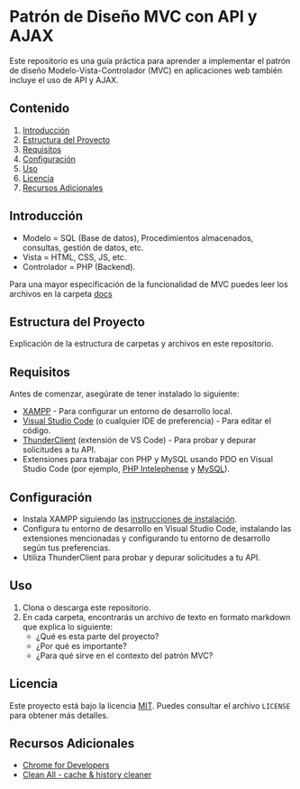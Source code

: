 # Patrón de Diseño MVC con API y AJAX

Este repositorio es una guía práctica para aprender a implementar el patrón de diseño Modelo-Vista-Controlador (MVC) en aplicaciones web también incluye el uso de API y AJAX.

## Contenido

1. [Introducción](#introducción)
2. [Estructura del Proyecto](#estructura-del-proyecto)
3. [Requisitos](#requisitos)
4. [Configuración](#configuración)
5. [Uso](#uso)
6. [Licencia](#licencia)
7. [Recursos Adicionales](#recursos-adicionales)

## Introducción

- Modelo = SQL (Base de datos), Procedimientos almacenados, consultas, gestión de datos, etc.
- Vista = HTML, CSS, JS, etc.
- Controlador = PHP (Backend).

Para una mayor especificación de la funcionalidad de MVC puedes leer los archivos en la carpeta [docs](./docs)

## Estructura del Proyecto

Explicación de la estructura de carpetas y archivos en este repositorio.

## Requisitos

Antes de comenzar, asegúrate de tener instalado lo siguiente:

- [XAMPP](https://www.apachefriends.org/index.html) - Para configurar un entorno de desarrollo local.
- [Visual Studio Code](https://code.visualstudio.com) (o cualquier IDE de preferencia) - Para editar el código.
- [ThunderClient](https://www.thunderclient.com) (extensión de VS Code) - Para probar y depurar solicitudes a tu API.
- Extensiones para trabajar con PHP y MySQL usando PDO en Visual Studio Code (por ejemplo, [PHP Intelephense](https://marketplace.visualstudio.com/items?itemName=bmewburn.vscode-intelephense-client) y [MySQL](https://marketplace.visualstudio.com/items?itemName=formulahendry.vscode-mysql)).

## Configuración

- Instala XAMPP siguiendo las [instrucciones de instalación](https://www.apachefriends.org/index.html).
- Configura tu entorno de desarrollo en Visual Studio Code, instalando las extensiones mencionadas y configurando tu entorno de desarrollo según tus preferencias.
- Utiliza ThunderClient para probar y depurar solicitudes a tu API.

## Uso

1. Clona o descarga este repositorio.
2. En cada carpeta, encontrarás un archivo de texto en formato markdown que explica lo siguiente:
   - ¿Qué es esta parte del proyecto?
   - ¿Por qué es importante?
   - ¿Para qué sirve en el contexto del patrón MVC?

## Licencia

Este proyecto está bajo la licencia [MIT](LICENSE). Puedes consultar el archivo `LICENSE` para obtener más detalles.

## Recursos Adicionales

- [Chrome for Developers](https://developers.google.com/web/tools/chrome-devtools)
- [Clean All - cache & history cleaner](https://chrome.google.com/webstore/detail/history-cache-cleaner-sma/pooaemmkohlphkekccfajnbcokjlbehk)

